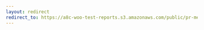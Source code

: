 ```yaml
---
layout: redirect
redirect_to: https://a8c-woo-test-reports.s3.amazonaws.com/public/pr-merge/37818/e2e/index.html
---
```

